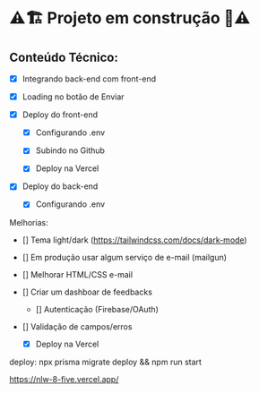 # ⚠️🏗️ Projeto em construção 🚧⚠️

## Conteúdo Técnico:

- [x] Integrando back-end com front-end

- [x] Loading no botão de Enviar

- [x] Deploy do front-end

    - [x] Configurando .env

    - [x] Subindo no Github

    - [x] Deploy na Vercel

- [x] Deploy do back-end

    - [x] Configurando .env

Melhorias:

- [] Tema light/dark
(https://tailwindcss.com/docs/dark-mode)

- [] Em produção usar algum serviço de e-mail (mailgun)

- [] Melhorar HTML/CSS e-mail

- [] Criar um dashboar de feedbacks

    - [] Autenticação (Firebase/OAuth)

- [] Validação de campos/erros

    - [x] Deploy na Vercel 


deploy:
npx prisma migrate deploy && npm run start

https://nlw-8-five.vercel.app/
